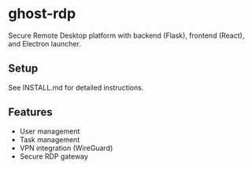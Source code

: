 # ghost-rdp

Secure Remote Desktop platform with backend (Flask), frontend (React), and Electron launcher.

## Setup

See INSTALL.md for detailed instructions.

## Features

- User management
- Task management
- VPN integration (WireGuard)
- Secure RDP gateway
